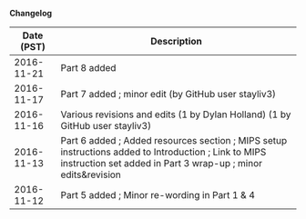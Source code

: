 <!-- Changelog -->
**Changelog**

| Date (PST) |   Description                                                                                        |
|------------|------------------------------------------------------------------------------------------------------|
|2016-11-21  | Part 8 added
|2016-11-17  | Part 7 added ; minor edit (by GitHub user stayliv3)                                                                                        |
|2016-11-16  |  Various revisions and edits (1 by Dylan Holland) (1 by GitHub user stayliv3)|
|2016-11-13  |  Part 6 added ; Added resources section ; MIPS setup instructions added to Introduction ; Link to MIPS instruction set added in Part 3 wrap-up ; minor edits&revision|
|2016-11-12  |  Part 5 added ;  Minor re-wording in Part 1 & 4                                                      |
